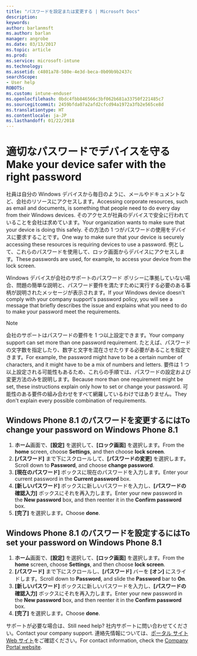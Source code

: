 ```yaml
---
title: "パスワードを設定または変更する | Microsoft Docs"
description: 
keywords: 
author: barlanmsft
ms.author: barlan
manager: angrobe
ms.date: 03/13/2017
ms.topic: article
ms.prod: 
ms.service: microsoft-intune
ms.technology: 
ms.assetid: c4801a78-580e-4e3d-beca-0b09b9b2437c
searchScope:
- User help
ROBOTS: 
ms.custom: intune-enduser
ms.openlocfilehash: 0bdc4fbb846566c3bf062b681a33750f221485c7
ms.sourcegitcommit: 2459bfda07a2afd2cfcd94a1972a3fb2e565ce8d
ms.translationtype: HT
ms.contentlocale: ja-JP
ms.lasthandoff: 01/22/2018
---
```

# <a name="make-your-device-safer-with-the-right-password"></a><span data-ttu-id="e9790-102">適切なパスワードでデバイスを守る</span><span class="sxs-lookup"><span data-stu-id="e9790-102">Make your device safer with the right password</span></span>

<span data-ttu-id="e9790-103">社員は自分の Windows デバイスから毎日のように、メールやドキュメントなど、会社のリソースにアクセスします。</span><span class="sxs-lookup"><span data-stu-id="e9790-103">Accessing corporate resources, such as email and documents, is something that people need to do every day from their Windows devices.</span></span> <span data-ttu-id="e9790-104">そのアクセスが社員のデバイスで安全に行われていることを会社は求めています。</span><span class="sxs-lookup"><span data-stu-id="e9790-104">Your organization wants to make sure that your device is doing this safely.</span></span> <span data-ttu-id="e9790-105">その方法の 1 つがパスワードの使用をデバイスに要求することです。</span><span class="sxs-lookup"><span data-stu-id="e9790-105">One way to make sure that your device is securely accessing these resources is requiring devices to use a password.</span></span> <span data-ttu-id="e9790-106">例として、これらのパスワードを使用して、ロック画面からデバイスにアクセスします。</span><span class="sxs-lookup"><span data-stu-id="e9790-106">These passwords are used, for example, to access your device from the lock screen.</span></span>

<span data-ttu-id="e9790-107">Windows デバイスが会社のサポートのパスワード ポリシーに準拠していない場合、問題の簡単な説明と、パスワード要件を満たすために実行する必要のある事柄が説明されたメッセージが表示されます。</span><span class="sxs-lookup"><span data-stu-id="e9790-107">If your Windows device doesn't comply with your company support's password policy, you will see a message that briefly describes the issue and explains what you need to do to make your password meet the requirements.</span></span>

> [!Note]
> <span data-ttu-id="e9790-108">会社のサポートはパスワードの要件を 1 つ以上設定できます。</span><span class="sxs-lookup"><span data-stu-id="e9790-108">Your company support can set more than one password requirement.</span></span> <span data-ttu-id="e9790-109">たとえば、パスワードの文字数を指定したり、数字と文字を混在させたりする必要があることを指定できます。</span><span class="sxs-lookup"><span data-stu-id="e9790-109">For example, the password might have to be a certain number of characters, and it might have to be a mix of numbers and letters.</span></span> <span data-ttu-id="e9790-110">要件は 1 つ以上設定される可能性もあるため、これらの手順では、パスワードの設定および変更方法のみを説明します。</span><span class="sxs-lookup"><span data-stu-id="e9790-110">Because more than one requirement might be set, these instructions explain only how to set or change your password.</span></span> <span data-ttu-id="e9790-111">可能性のある要件の組み合わせをすべて網羅しているわけではありません。</span><span class="sxs-lookup"><span data-stu-id="e9790-111">They don't explain every possible combination of requirements.</span></span>

## <a name="to-change-your-password-on-windows-phone-81"></a><span data-ttu-id="e9790-112">Windows Phone 8.1 のパスワードを変更するには</span><span class="sxs-lookup"><span data-stu-id="e9790-112">To change your password on Windows Phone 8.1</span></span>

1. <span data-ttu-id="e9790-113">**ホーム**画面で、**[設定]** を選択して、**[ロック画面]** を選択します。</span><span class="sxs-lookup"><span data-stu-id="e9790-113">From the **home** screen, choose **Settings**, and then choose **lock screen**.</span></span>
2. <span data-ttu-id="e9790-114">**[パスワード]** まで下にスクロールして、**[パスワードの変更]** を選択します。</span><span class="sxs-lookup"><span data-stu-id="e9790-114">Scroll down to **Password**, and choose **change password**.</span></span>
3. <span data-ttu-id="e9790-115">**[現在のパスワード]** ボックスに現在のパスワードを入力します。</span><span class="sxs-lookup"><span data-stu-id="e9790-115">Enter your current password in the **Current password** box.</span></span>
4. <span data-ttu-id="e9790-116">**[新しいパスワード]** ボックスに新しいパスワードを入力し、**[パスワードの確認入力]** ボックスにそれを再入力します。</span><span class="sxs-lookup"><span data-stu-id="e9790-116">Enter your new password in the **New password** box, and then reenter it in the **Confirm password** box.</span></span>
4. <span data-ttu-id="e9790-117">**[完了]** を選択します。</span><span class="sxs-lookup"><span data-stu-id="e9790-117">Choose **done**.</span></span>

## <a name="to-set-your-password-on-windows-phone-81"></a><span data-ttu-id="e9790-118">Windows Phone 8.1 のパスワードを設定するには</span><span class="sxs-lookup"><span data-stu-id="e9790-118">To set your password on Windows Phone 8.1</span></span>

1. <span data-ttu-id="e9790-119">**ホーム**画面で、**[設定]** を選択して、**[ロック画面]** を選択します。</span><span class="sxs-lookup"><span data-stu-id="e9790-119">From the **home** screen, choose **Settings**, and then choose **lock screen**.</span></span>
2. <span data-ttu-id="e9790-120">**[パスワード]** まで下にスクロールし、**[パスワード]** バーを **[オン]** にスライドします。</span><span class="sxs-lookup"><span data-stu-id="e9790-120">Scroll down to **Password**, and slide the **Password** bar to **On**.</span></span>
3. <span data-ttu-id="e9790-121">**[新しいパスワード]** ボックスに新しいパスワードを入力し、**[パスワードの確認入力]** ボックスにそれを再入力します。</span><span class="sxs-lookup"><span data-stu-id="e9790-121">Enter your new password in the **New password** box, and then reenter it in the **Confirm password** box.</span></span>
4. <span data-ttu-id="e9790-122">**[完了]** を選択します。</span><span class="sxs-lookup"><span data-stu-id="e9790-122">Choose **done**.</span></span>

<span data-ttu-id="e9790-123">サポートが必要な場合は、</span><span class="sxs-lookup"><span data-stu-id="e9790-123">Still need help?</span></span> <span data-ttu-id="e9790-124">社内サポートに問い合わせてください。</span><span class="sxs-lookup"><span data-stu-id="e9790-124">Contact your company support.</span></span> <span data-ttu-id="e9790-125">連絡先情報については、[ポータル サイト Web サイト](https://portal.manage.microsoft.com#HelpDeskDialog)をご確認ください。</span><span class="sxs-lookup"><span data-stu-id="e9790-125">For contact information, check the [Company Portal website](https://portal.manage.microsoft.com#HelpDeskDialog).</span></span>
